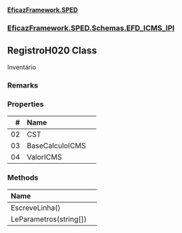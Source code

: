#### [EficazFramework.SPED](EficazFrameworkSPED.md 'EficazFramework SPED')
### [EficazFramework.SPED.Schemas.EFD_ICMS_IPI](EficazFramework.SPED.Schemas.EFD_ICMS_IPI.md 'EficazFramework.SPED.Schemas.EFD_ICMS_IPI')

## RegistroH020 Class

Inventário

### Remarks
### Properties

| # | Name | |
| ---: | :--- | :--- |
| 02 | CST |  |
| 03 | BaseCalculoICMS |  |
| 04 | ValorICMS |  |
### Methods

| Name | |
| :--- | :--- |
| EscreveLinha() |  |
| LeParametros(string[]) |  |
